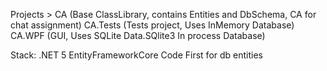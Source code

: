
Projects >
	CA			(Base ClassLibrary, contains Entities and DbSchema, CA for chat assignment)
	CA.Tests 	(Tests project, Uses InMemory Database)
	CA.WPF		(GUI, Uses SQLite Data.SQlite3 In process Database)

Stack:
	.NET 5
	EntityFrameworkCore Code First for db entities
